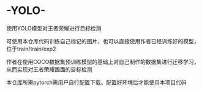 # -YOLO-
使用YOLO模型对王者荣耀进行目标检测

可使用本仓库代码训练自己标记的图片，也可以直接使用作者已经训练好的模型，位于train/train/exp2

作者在使用COCO数据集预训练模型的基础上对自己制作的数据集进行迁移学习，从而实现对王者荣耀画面的目标检测

本仓库所需pytorch需用户自行配置下载。配置好环境后才能使用本项目代码
